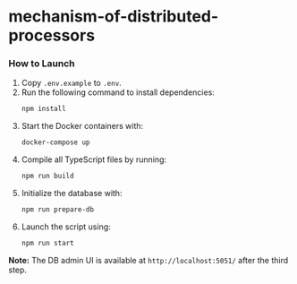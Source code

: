 # mechanism-of-distributed-processors

### How to Launch

1. Copy `.env.example` to `.env`.
2. Run the following command to install dependencies:
    ```bash
    npm install
    ```
3. Start the Docker containers with:
    ```bash
    docker-compose up
    ```
4. Compile all TypeScript files by running:
    ```bash
    npm run build
    ```
5. Initialize the database with:
    ```bash
    npm run prepare-db
    ```
6. Launch the script using:
    ```bash
    npm run start
    ```

**Note:** The DB admin UI is available at `http://localhost:5051/` after the third step.
